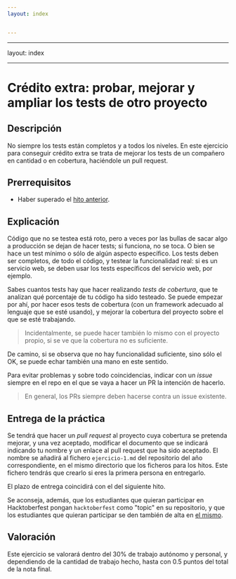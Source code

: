 ```yaml
---
layout: index


---
```

---
layout: index


---
# Crédito extra: probar, mejorar y ampliar los tests de otro proyecto

## Descripción

No siempre los tests están completos y a todos los niveles. En este
ejercicio para conseguir crédito extra se trata de mejorar los tests
de un compañero en cantidad o en cobertura, haciéndole un pull
request.

## Prerrequisitos

* Haber superado el [hito anterior](3.Docker).

## Explicación

Código que no se testea está roto, pero a veces por las bullas de
sacar algo a producción se dejan de hacer tests; si funciona, no se
toca. O bien se hace un test mínimo o sólo de algún aspecto
específico. Los tests deben ser completos, de todo el código, y
testear la funcionalidad real: si es un servicio web, se deben usar
los tests específicos del servicio web, por ejemplo.

Sabes cuantos tests hay que hacer realizando *tests de cobertura*, que
te analizan qué porcentaje de tu código ha sido testeado. Se puede
empezar por ahí, por hacer esos tests de cobertura (con un framework
adecuado al lenguaje que se esté usando), y mejorar la
cobertura del proyecto sobre el que se esté trabajando.

> Incidentalmente, se puede hacer también lo mismo con el proyecto
> propio, si se ve que la cobertura no es suficiente.

De camino, si se observa que no hay funcionalidad suficiente, sino
sólo el OK, se puede echar también una mano en este sentido.

Para evitar problemas y sobre todo coincidencias, indicar con un
*issue* siempre en el repo en el que se vaya a hacer un PR la
intención de hacerlo.

> En general, los PRs siempre deben hacerse contra un issue
> existente.

## Entrega de la práctica

Se tendrá que hacer un *pull request* al proyecto cuya cobertura se
pretenda mejorar, y una vez aceptado, modificar el documento que se
indicará indicando tu nombre y un enlace al pull request que ha sido
aceptado. El nombre se añadirá al fichero `ejercicio-1.md` del
repositorio del año correspondiente, en el mismo directorio que los
ficheros para los hitos. Este fichero tendrás que crearlo si eres la
primera persona en entregarlo.

El plazo de entrega coincidirá con el del siguiente hito.

Se aconseja, además, que los estudiantes que quieran participar en
Hacktoberfest pongan `hacktoberfest` como "topic" en su repositorio, y
que los estudiantes que quieran participar se den también de alta en
[el mismo](https://hacktoberfest.digitalocean.com/).

## Valoración

Este ejercicio se valorará dentro del 30% de trabajo autónomo y
personal, y dependiendo de la cantidad de trabajo hecho, hasta con 0.5
puntos del total de la nota final.
